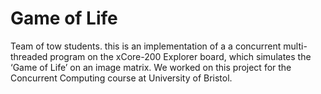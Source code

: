 # Game of Life
 
Team of tow students. this is an implementation of a a concurrent multi-threaded program on the xCore-200 Explorer board, which simulates the ‘Game of Life’ on an image matrix. We worked on this project for the Concurrent Computing course at University of Bristol.
